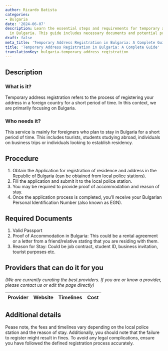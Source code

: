 ```yaml
---
author: Ricardo Batista
categories:
- Bulgaria
date: '2024-06-07'
description: Learn the essential steps and requirements for temporary address registration
  in Bulgaria. This guide includes necessary documents and potential providers.
draft: false
meta_title: 'Temporary Address Registration in Bulgaria: A Complete Guide'
title: 'Temporary Address Registration in Bulgaria: A Complete Guide'
translationKey: bulgaria-temporary_address_registration
---
```


## Description
### What is it?
Temporary address registration refers to the process of registering your address in a foreign country for a short period of time. In this context, we are primarily focusing on Bulgaria.

### Who needs it?
This service is mainly for foreigners who plan to stay in Bulgaria for a short period of time. This includes tourists, students studying abroad, individuals on business trips or individuals looking to establish residency.

## Procedure
1. Obtain the Application for registration of residence and address in the Republic of Bulgaria (can be obtained from local police stations).
2. Fill the application and submit it to the local police station.
3. You may be required to provide proof of accommodation and reason of stay.
4. Once the application process is completed, you’ll receive your Bulgarian Personal Identification Number (also known as EGN).

## Required Documents
1. Valid Passport
2. Proof of Accommodation in Bulgaria: This could be a rental agreement or a letter from a friend/relative stating that you are residing with them.
3. Reason for Stay: Could be job contract, student ID, business invitation, tourist purposes etc.

## Providers that can do it for you

_(We are currently curating the best providers. If you are or know a provider, please contact us or edit the page directly)_

| Provider        |     Website     |     Timelines    |       Cost      |
| --------------- | --------------- |  :-------------: | :-------------: |

## Additional details
Pease note, the fees and timelines vary depending on the local police station and the reason of stay. Additionally, you should note that the failure to register might result in fines. To avoid any legal complications, ensure you have followed the defined registration process accurately.